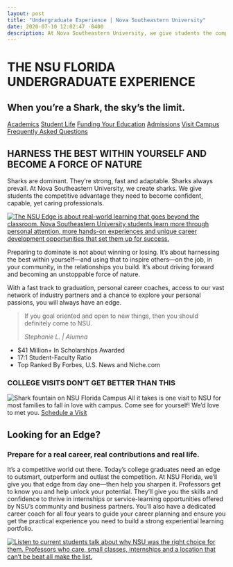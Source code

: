 ```yaml
---
layout: post
title: "Undergraduate Experience | Nova Southeastern University"
date: 2020-07-10 12:02:47 -0400
description: At Nova Southeastern University, we give students the competitive advantage they need to become confident, capable, yet caring professionals. Get the NSU Edge.
---
```


# THE NSU FLORIDA UNDERGRADUATE EXPERIENCE

## When you’re a Shark, the sky’s the limit.

[Academics](https://www.undergrad.nova.edu/academics)
[Student Life](https://www.undergrad.nova.edu/experience/student-life)
[Funding Your Education](https://www.undergrad.nova.edu/funding)
[Admissions](https://www.undergrad.nova.edu/admissions)
[Visit Campus](https://www.undergrad.nova.edu/experience/visit)
[Frequently Asked Questions](https://www.undergrad.nova.edu/experience/questions)

## HARNESS THE BEST WITHIN YOURSELF AND BECOME A FORCE OF NATURE

Sharks are dominant. They’re strong, fast and adaptable. Sharks always prevail. At Nova Southeastern University, we create sharks. We give students the competitive advantage they need to become confident, capable, yet caring professionals.

[![The NSU Edge is about real-world learning that goes beyond the classroom. Nova Southeastern University students learn more through personal attention, more hands-on experiences and unique career development opportunities that set them up for success.](http://img.youtube.com/vi/6IEEmqDiGFA/0.jpg)](http://www.youtube.com/watch?v=6IEEmqDiGFA "Get the NSU Edge")

Preparing to dominate is not about winning or losing. It’s about harnessing the best within yourself—and using that to inspire others—on the job, in your community, in the relationships you build. It’s about driving forward and becoming an unstoppable force of nature.

With a fast track to graduation, personal career coaches, access to our vast network of industry partners and a chance to explore your personal passions, you will always have an edge.

> If you goal oriented and open to new things, then you should definitely come to NSU.
>
> <cite>Stephanie L. | Alumna</cite>

- \$41 Million+ In Scholarships Awarded
- 17:1 Student-Faculty Ratio
- Top Ranked By Forbes, U.S. News and Niche.com

### COLLEGE VISITS DON’T GET BETTER THAN THIS

![Shark fountain on NSU Florida Campus](http://img.youtube.com/vi/6IEEmqDiGFA/0.jpg)
All it takes is one visit to NSU for most families to fall in love with campus. Come see for yourself! We’d love to met you.
[Schedule a Visit](https://www.undergrad.nova.edu/experience/visit)

## Looking for an Edge?

### Prepare for a real career, real contributions and real life.

It’s a competitive world out there. Today’s college graduates need an edge to outsmart, outperform and outlast the competition.
At NSU Florida, we’ll give you that edge from day one—then help you sharpen it. Professors get to know you and help unlock your potential. They’ll give you the skills and confidence to thrive in internships or service-learning opportunities offered by NSU’s community and business partners. You’ll also have a dedicated career coach for all four years to guide your career planning and ensure you get the practical experience you need to build a strong experiential learning portfolio.

[![Listen to current students talk about why NSU was the right choice for them. Professors who care, small classes, internships and a location that can’t be beat all make the list.](http://img.youtube.com/vi/jyQ1ynxStpM/0.jpg)](http://www.youtube.com/watch?v=jyQ1ynxStpM "Why should you come to NSU?")
